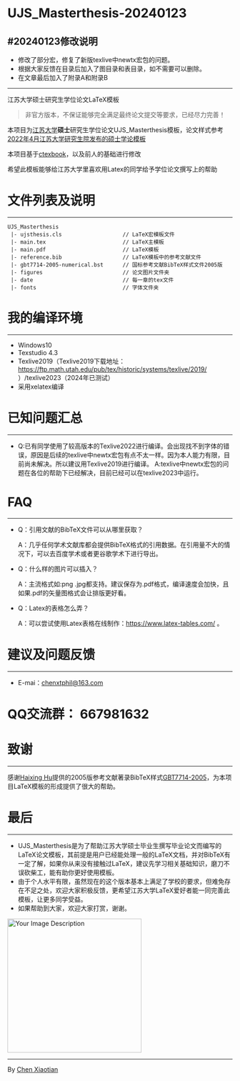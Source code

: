# UJS_Masterthesis-20240123
#20240123修改说明
---
+ 修改了部分宏，修复了新版texlive中newtx宏包的问题。
+ 根据大家反馈在目录后加入了图目录和表目录，如不需要可以删除。
+ 在文章最后加入了附录A和附录B
---
江苏大学硕士研究生学位论文LaTeX模板

> 非官方版本，不保证能够完全满足最终论文提交等要求，已经尽力完善！

本项目为[江苏大学](https://www.ujs.edu.cn/)**硕士**研究生学位论文UJS_Masterthesis模板，论文样式参考[2022年4月江苏大学研究生院发布的硕士学论模板](https://yjsy.ujs.edu.cn/info/1273/13655.htm)

本项目基于[ctexbook](https://ctan.org/pkg/ctex)，以及前人的基础进行修改

希望此模板能够给江苏大学里喜欢用Latex的同学给予学位论文撰写上的帮助

# 文件列表及说明
---
```
UJS_Masterthesis
 |- ujsthesis.cls                   // LaTeX宏模板文件
 |- main.tex                        // LaTeX主模板
 |- main.pdf                        // LaTeX模板
 |- reference.bib                   // LaTeX模板中的参考文献文件
 |- gbt7714-2005-numerical.bst      // 国标参考文献BibTeX样式文件2005版
 |- figures                         // 论文图片文件夹
 |- date                            // 每一章的tex文件
 |- fonts                           // 字体文件夹
```
 
 # 我的编译环境
 ---
+ Windows10
+ Texstudio 4.3
+ Texlive2019（Texlive2019下载地址：https://ftp.math.utah.edu/pub/tex/historic/systems/texlive/2019/ ）/texlive2023（2024年已测试）
+ 采用xelatex编译

# 已知问题汇总
---
+ Q:已有同学使用了较高版本的Texlive2022进行编译。会出现找不到字体的错误，原因是后续的texlive中newtx宏包有点不太一样。因为本人能力有限，目前尚未解决。所以建议用Texlive2019进行编译。
  A:texlive中newtx宏包的问题在各位的帮助下已经解决，目前已经可以在texlive2023中运行。
  
# FAQ
---
+ Q：引用文献的BibTeX文件可以从哪里获取？

  A：几乎任何学术文献库都会提供BibTeX格式的引用数据。在引用量不大的情况下，可以去百度学术或者更谷歌学术下进行导出。

+ Q：什么样的图片可以插入？

  A：主流格式如:png .jpg都支持。建议保存为.pdf格式，编译速度会加快，且如果.pdf的矢量图格式会让排版更好看。
  
+ Q：Latex的表格怎么弄？

  A：可以尝试使用Latex表格在线制作：https://www.latex-tables.com/ 。

 # 建议及问题反馈
 ---
+ E-mai：chenxtphil@163.com

 # QQ交流群： 667981632
 
 # 致谢
 ---
 感谢[Haixing Hu](https://github.com/Haixing-Hu)提供的2005版参考文献著录BibTeX样式[GBT7714-2005](https://github.com/Haixing-Hu/GBT7714-2005-BibTeX-Style)，为本项目LaTeX模板的形成提供了很大的帮助。

# 最后
---
+ UJS_Masterthesis是为了帮助江苏大学硕士毕业生撰写毕业论文而编写的LaTeX论文模板，其前提是用户已经能处理一般的LaTeX文档，并对BibTeX有一定了解，如果你从来没有接触过LaTeX，建议先学习相关基础知识，磨刀不误砍柴工，能有助你更好使用模板。
+ 由于个人水平有限，虽然现在的这个版本基本上满足了学校的要求，但难免存在不足之处，欢迎大家积极反馈，更希望江苏大学LaTeX爱好者能一同完善此模板，让更多同学受益。
+ 如果帮助到大家，欢迎大家打赏，谢谢。
<img src="https://github.com/xtc-chen/UJS_Masterthesis/assets/84300491/a52fbbd0-ea7f-47f5-b523-1641b73efc49" alt="Your Image Description" width="300">


***

By [Chen Xiaotian](https://github.com/xtc-chen)
